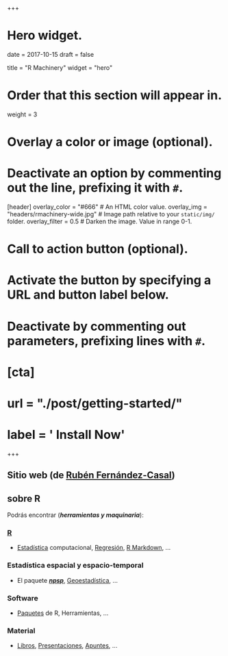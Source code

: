 +++
# Hero widget.

date = 2017-10-15
draft = false

title = "R Machinery"
widget = "hero"

# Order that this section will appear in.
weight = 3

# Overlay a color or image (optional).
#   Deactivate an option by commenting out the line, prefixing it with `#`.
[header]
  overlay_color = "#666"  # An HTML color value.
  overlay_img = "headers/rmachinery-wide.jpg"  # Image path relative to your `static/img/` folder.
  overlay_filter = 0.5  # Darken the image. Value in range 0-1.

# Call to action button (optional).
#   Activate the button by specifying a URL and button label below.
#   Deactivate by commenting out parameters, prefixing lines with `#`.
# [cta]
#   url = "./post/getting-started/"
#   label = '<i class="fa fa-download"></i> Install Now'
+++

## Sitio web (de [Rubén Fernández-Casal](/#about)) 
## sobre R 


Podrás encontrar (***herramientas y maquinaria***):

### [R](/categories/r) 

* [Estadística](/categories/estadística) computacional, 
[Regresión](/tags/regresion), 
[R Markdown](/tags/r-markdown), ...


### Estadística espacial y espacio-temporal

* El paquete [***npsp***](https://rubenfcasal.github.io/npsp), 
[Geoestadística](/tags/geoestadística), ...


### Software

* [Paquetes](/tags/paquetes) de R, 
Herramientas, ...


### Material

* [Libros](/categories/libros), 
[Presentaciones](/tags/presentaciones), 
[Apuntes](/categories/apuntes), ...

